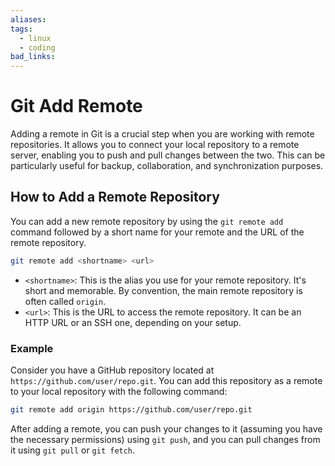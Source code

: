 ```yaml
---
aliases: 
tags:
  - linux
  - coding
bad_links:
---
```

# Git Add Remote
Adding a remote in Git is a crucial step when you are working with remote repositories. It allows you to connect your local repository to a remote server, enabling you to push and pull changes between the two. This can be particularly useful for backup, collaboration, and synchronization purposes.

## How to Add a Remote Repository

You can add a new remote repository by using the `git remote add` command followed by a short name for your remote and the URL of the remote repository.

```bash
git remote add <shortname> <url>
```

- `<shortname>`: This is the alias you use for your remote repository. It's short and memorable. By convention, the main remote repository is often called `origin`.
- `<url>`: This is the URL to access the remote repository. It can be an HTTP URL or an SSH one, depending on your setup.

### Example

Consider you have a GitHub repository located at `https://github.com/user/repo.git`. You can add this repository as a remote to your local repository with the following command:

```bash
git remote add origin https://github.com/user/repo.git
```

After adding a remote, you can push your changes to it (assuming you have the necessary permissions) using `git push`, and you can pull changes from it using `git pull` or `git fetch`.
